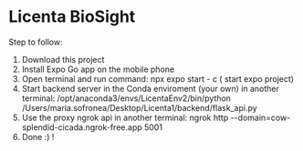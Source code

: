 # Licenta BioSight

Step to follow:

1. Download this project
2. Install Expo Go app on the mobile phone
3. Open terminal and run command: npx expo start - c ( start expo project)
4. Start backend server in the Conda enviroment (your own) in another terminal: /opt/anaconda3/envs/LicentaEnv2/bin/python /Users/maria.sofronea/Desktop/Licenta1/backend/flask_api.py
5. Use the proxy ngrok api in another terminal: ngrok http --domain=cow-splendid-cicada.ngrok-free.app 5001
6. Done :) !

